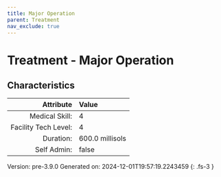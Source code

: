```yaml
---
title: Major Operation
parent: Treatment
nav_exclude: true
---
```

# Treatment - Major Operation

## Characteristics

| Attribute      | Value |
|--------:|:------|
|Medical Skill:|4|
|Facility Tech Level:|4|
|Duration:|600.0 millisols|
|Self Admin:|false|

Version: pre-3.9.0 Generated on: 2024-12-01T19:57:19.2243459
{: .fs-3 }